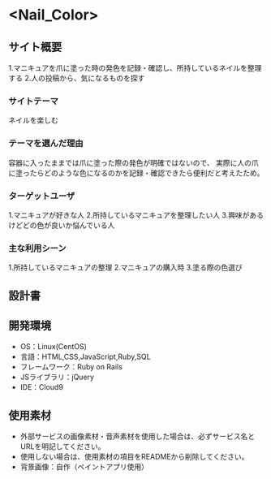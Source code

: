 # <Nail_Color>

## サイト概要
1.マニキュアを爪に塗った時の発色を記録・確認し、所持しているネイルを整理する
2.人の投稿から、気になるものを探す

### サイトテーマ
ネイルを楽しむ


### テーマを選んだ理由
容器に入ったままでは爪に塗った際の発色が明確ではないので、
実際に人の爪に塗ったらどのような色になるのかを記録・確認できたら便利だと考えたため。


### ターゲットユーザ
1.マニキュアが好きな人
2.所持しているマニキュアを整理したい人
3.興味があるけどどの色が良いか悩んでいる人


### 主な利用シーン
1.所持しているマニキュアの整理
2.マニキュアの購入時
3.塗る際の色選び


## 設計書


## 開発環境
- OS：Linux(CentOS)
- 言語：HTML,CSS,JavaScript,Ruby,SQL
- フレームワーク：Ruby on Rails
- JSライブラリ：jQuery
- IDE：Cloud9

## 使用素材
- 外部サービスの画像素材・音声素材を使用した場合は、必ずサービス名とURLを明記してください。
- 使用しない場合は、使用素材の項目をREADMEから削除してください。
- 背景画像：自作（ペイントアプリ使用）